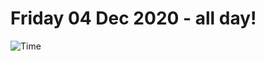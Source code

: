 # Friday 04 Dec 2020 - all day!
![Time](https://github.com/rich-ctm/today/workflows/Time/badge.svg)
